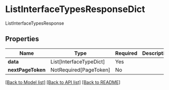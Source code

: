 # ListInterfaceTypesResponseDict

ListInterfaceTypesResponse

## Properties
| Name | Type | Required | Description |
| ------------ | ------------- | ------------- | ------------- |
**data** | List[InterfaceTypeDict] | Yes |  |
**nextPageToken** | NotRequired[PageToken] | No |  |


[[Back to Model list]](../../README.md#documentation-for-models) [[Back to API list]](../../README.md#documentation-for-api-endpoints) [[Back to README]](../../README.md)
